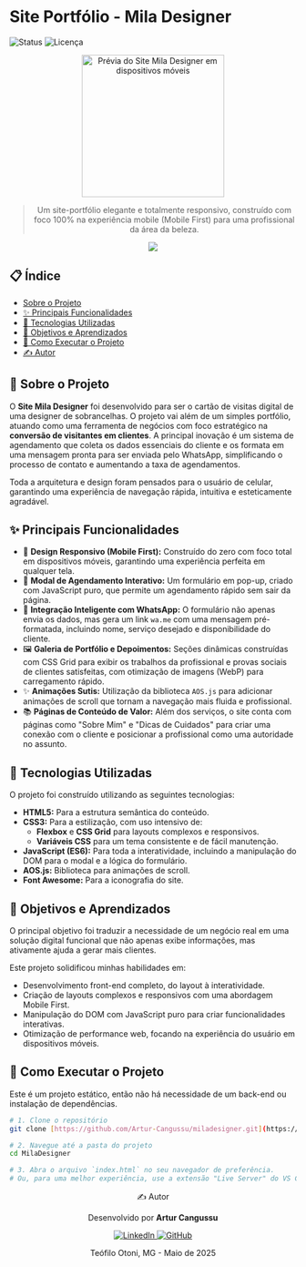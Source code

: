 # Site Portfólio - Mila Designer

![Status](https://img.shields.io/badge/status-concluído-green.svg)
![Licença](https://img.shields.io/badge/licença-MIT-blue.svg)

<p align="center">
  <img src="https://github.com/user-attachments/assets/e8b149c0-ec4d-44dd-a151-aa8f3c5eee55" alt="Prévia do Site Mila Designer em dispositivos móveis" width="250px">
</p>

> <p align="center">
>   Um site-portfólio elegante e totalmente responsivo, construído com foco 100% na experiência mobile (Mobile First) para uma profissional da área da beleza.
> </p>

<p align="center">
  <a href="https://www.miladesigner.com" target="_blank">
    <img src="https://img.shields.io/badge/Ver%20Site%20ao%20Vivo-%23D98DB1?style=for-the-badge&logo=vercel&logoColor=white">
  </a>
</p>

## 📋 Índice

- [Sobre o Projeto](#-sobre-o-projeto)
- [✨ Principais Funcionalidades](#-principais-funcionalidades)
- [🚀 Tecnologias Utilizadas](#-tecnologias-utilizadas)
- [🎯 Objetivos e Aprendizados](#-objetivos-e-aprendizados)
- [📂 Como Executar o Projeto](#-como-executar-o-projeto)
- [✍️ Autor](#️-autor)

## 📖 Sobre o Projeto

O **Site Mila Designer** foi desenvolvido para ser o cartão de visitas digital de uma designer de sobrancelhas. O projeto vai além de um simples portfólio, atuando como uma ferramenta de negócios com foco estratégico na **conversão de visitantes em clientes**. A principal inovação é um sistema de agendamento que coleta os dados essenciais do cliente e os formata em uma mensagem pronta para ser enviada pelo WhatsApp, simplificando o processo de contato e aumentando a taxa de agendamentos.

Toda a arquitetura e design foram pensados para o usuário de celular, garantindo uma experiência de navegação rápida, intuitiva e esteticamente agradável.

## ✨ Principais Funcionalidades

-   🎨 **Design Responsivo (Mobile First):** Construído do zero com foco total em dispositivos móveis, garantindo uma experiência perfeita em qualquer tela.
-   📱 **Modal de Agendamento Interativo:** Um formulário em pop-up, criado com JavaScript puro, que permite um agendamento rápido sem sair da página.
-   💬 **Integração Inteligente com WhatsApp:** O formulário não apenas envia os dados, mas gera um link `wa.me` com uma mensagem pré-formatada, incluindo nome, serviço desejado e disponibilidade do cliente.
-   🖼️ **Galeria de Portfólio e Depoimentos:** Seções dinâmicas construídas com CSS Grid para exibir os trabalhos da profissional e provas sociais de clientes satisfeitas, com otimização de imagens (WebP) para carregamento rápido.
-   ✨ **Animações Sutis:** Utilização da biblioteca `AOS.js` para adicionar animações de scroll que tornam a navegação mais fluida e profissional.
-   📚 **Páginas de Conteúdo de Valor:** Além dos serviços, o site conta com páginas como "Sobre Mim" e "Dicas de Cuidados" para criar uma conexão com o cliente e posicionar a profissional como uma autoridade no assunto.

## 🚀 Tecnologias Utilizadas

O projeto foi construído utilizando as seguintes tecnologias:

-   **HTML5:** Para a estrutura semântica do conteúdo.
-   **CSS3:** Para a estilização, com uso intensivo de:
    -   **Flexbox** e **CSS Grid** para layouts complexos e responsivos.
    -   **Variáveis CSS** para um tema consistente e de fácil manutenção.
-   **JavaScript (ES6):** Para toda a interatividade, incluindo a manipulação do DOM para o modal e a lógica do formulário.
-   **AOS.js:** Biblioteca para animações de scroll.
-   **Font Awesome:** Para a iconografia do site.

## 🎯 Objetivos e Aprendizados

O principal objetivo foi traduzir a necessidade de um negócio real em uma solução digital funcional que não apenas exibe informações, mas ativamente ajuda a gerar mais clientes.

Este projeto solidificou minhas habilidades em:
-   Desenvolvimento front-end completo, do layout à interatividade.
-   Criação de layouts complexos e responsivos com uma abordagem Mobile First.
-   Manipulação do DOM com JavaScript puro para criar funcionalidades interativas.
-   Otimização de performance web, focando na experiência do usuário em dispositivos móveis.

## 📂 Como Executar o Projeto

Este é um projeto estático, então não há necessidade de um back-end ou instalação de dependências.

```bash
# 1. Clone o repositório
git clone [https://github.com/Artur-Cangussu/miladesigner.git](https://github.com/Artur-Cangussu/mila-designer.git)

# 2. Navegue até a pasta do projeto
cd MilaDesigner

# 3. Abra o arquivo `index.html` no seu navegador de preferência.
# Ou, para uma melhor experiência, use a extensão "Live Server" do VS Code.
```
<p align="center">
  ✍️ Autor
</p>
<p align="center">
  Desenvolvido por <strong>Artur Cangussu</strong>
</p>

<p align="center">
  <a href="https://www.linkedin.com/in/artur-cangussu/" target="_blank">
    <img src="https://img.shields.io/badge/LinkedIn-0077B5?style=for-the-badge&logo=linkedin&logoColor=white" alt="LinkedIn">
  </a>
  <a href="https://github.com/ArturCangussu" target="_blank">
    <img src="https://img.shields.io/badge/GitHub-181717?style=for-the-badge&logo=github&logoColor=white" alt="GitHub">
  </a>
</p>

<p align="center">
  Teófilo Otoni, MG - Maio de 2025
</p>
